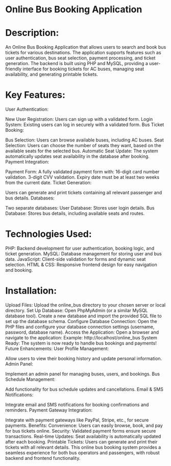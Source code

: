 
# Online Bus Booking Application

# Description:
An Online Bus Booking Application that allows users to search and book bus tickets for various destinations. The application supports features such as user authentication, bus seat selection, payment processing, and ticket generation. The backend is built using PHP and MySQL, providing a user-friendly interface for booking tickets for AC buses, managing seat availability, and generating printable tickets.

# Key Features:
User Authentication:

New User Registration: Users can sign up with a validated form.
Login System: Existing users can log in securely with a validated form.
Bus Ticket Booking:

Bus Selection: Users can browse available buses, including AC buses.
Seat Selection: Users can choose the number of seats they want, based on the available seats for the selected bus.
Automatic Seat Update: The system automatically updates seat availability in the database after booking.
Payment Integration:

Payment Form: A fully validated payment form with:
16-digit card number validation.
3-digit CVV validation.
Expiry date must be at least two weeks from the current date.
Ticket Generation:

Users can generate and print tickets containing all relevant passenger and bus details.
Databases:

Two separate databases:
User Database: Stores user login details.
Bus Database: Stores bus details, including available seats and routes.
# Technologies Used:
PHP: Backend development for user authentication, booking logic, and ticket generation.
MySQL: Database management for storing user and bus data.
JavaScript: Client-side validation for forms and dynamic seat selection.
HTML & CSS: Responsive frontend design for easy navigation and booking.
# Installation:
Upload Files:
Upload the online_bus directory to your chosen server or local directory.
Set Up Database:
Open PhpMyAdmin (or a similar MySQL database tool).
Create a new database and import the provided SQL file to set up the database schema.
Configure Database Connection:
Open the PHP files and configure your database connection settings (username, password, database name).
Access the Application:
Open a browser and navigate to the application:
Example: http://localhost/online_bus
System Ready:
The system is now ready to handle bus bookings and payments!
Future Enhancements:
User Profile Management:

Allow users to view their booking history and update personal information.
Admin Panel:

Implement an admin panel for managing buses, users, and bookings.
Bus Schedule Management:

Add functionality for bus schedule updates and cancellations.
Email & SMS Notifications:

Integrate email and SMS notifications for booking confirmations and reminders.
Payment Gateway Integration:

Integrate with payment gateways like PayPal, Stripe, etc., for secure payments.
Benefits:
Convenience: Users can easily browse, book, and pay for bus tickets online.
Security: Validated payment forms ensure secure transactions.
Real-time Updates: Seat availability is automatically updated after each booking.
Printable Tickets: Users can generate and print their tickets with all relevant details.
This online bus booking system provides a seamless experience for both bus operators and passengers, with robust backend and frontend functionality.

